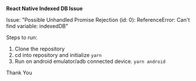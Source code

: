 **React Native Indexed DB Issue**

Issue: "Possible Unhandled Promise Rejection (id: 0):
ReferenceError: Can't find variable: indexedDB"

Steps to run:
1. Clone the repository
2. cd into repository and initialize `yarn`
3. Run on android emulator/adb connected device.
`yarn android`

Thank You
